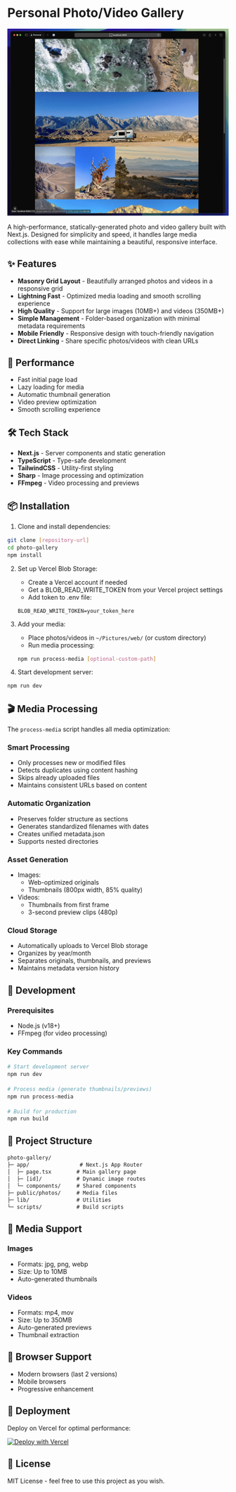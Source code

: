 # Personal Photo/Video Gallery

![Gallery Screenshot](docs/screenshot.jpg)

A high-performance, statically-generated photo and video gallery built with Next.js. Designed for simplicity and speed, it handles large media collections with ease while maintaining a beautiful, responsive interface.

## ✨ Features

- **Masonry Grid Layout** - Beautifully arranged photos and videos in a responsive grid
- **Lightning Fast** - Optimized media loading and smooth scrolling experience
- **High Quality** - Support for large images (10MB+) and videos (350MB+)
- **Simple Management** - Folder-based organization with minimal metadata requirements
- **Mobile Friendly** - Responsive design with touch-friendly navigation
- **Direct Linking** - Share specific photos/videos with clean URLs

## 🚀 Performance

- Fast initial page load
- Lazy loading for media
- Automatic thumbnail generation
- Video preview optimization
- Smooth scrolling experience

## 🛠 Tech Stack

- **Next.js** - Server components and static generation
- **TypeScript** - Type-safe development
- **TailwindCSS** - Utility-first styling
- **Sharp** - Image processing and optimization
- **FFmpeg** - Video processing and previews

## 📦 Installation

1. Clone and install dependencies:
```bash
git clone [repository-url]
cd photo-gallery
npm install
```

2. Set up Vercel Blob Storage:
   - Create a Vercel account if needed
   - Get a BLOB_READ_WRITE_TOKEN from your Vercel project settings
   - Add token to .env file:
   ```
   BLOB_READ_WRITE_TOKEN=your_token_here
   ```

3. Add your media:
   - Place photos/videos in `~/Pictures/web/` (or custom directory)
   - Run media processing:
   ```bash
   npm run process-media [optional-custom-path]
   ```

4. Start development server:
```bash
npm run dev
```

## 🎬 Media Processing

The `process-media` script handles all media optimization:

### Smart Processing
- Only processes new or modified files
- Detects duplicates using content hashing
- Skips already uploaded files
- Maintains consistent URLs based on content

### Automatic Organization
- Preserves folder structure as sections
- Generates standardized filenames with dates
- Creates unified metadata.json
- Supports nested directories

### Asset Generation
- Images:
  - Web-optimized originals
  - Thumbnails (800px width, 85% quality)
- Videos:
  - Thumbnails from first frame
  - 3-second preview clips (480p)

### Cloud Storage
- Automatically uploads to Vercel Blob storage
- Organizes by year/month
- Separates originals, thumbnails, and previews
- Maintains metadata version history

## 🎯 Development

### Prerequisites
- Node.js (v18+)
- FFmpeg (for video processing)

### Key Commands
```bash
# Start development server
npm run dev

# Process media (generate thumbnails/previews)
npm run process-media

# Build for production
npm run build
```

## 📁 Project Structure

```
photo-gallery/
├─ app/                # Next.js App Router
│  ├─ page.tsx        # Main gallery page
│  ├─ [id]/           # Dynamic image routes
│  └─ components/     # Shared components
├─ public/photos/     # Media files
├─ lib/               # Utilities
└─ scripts/           # Build scripts
```

## 🌟 Media Support

### Images
- Formats: jpg, png, webp
- Size: Up to 10MB
- Auto-generated thumbnails

### Videos
- Formats: mp4, mov
- Size: Up to 350MB
- Auto-generated previews
- Thumbnail extraction

## 📱 Browser Support

- Modern browsers (last 2 versions)
- Mobile browsers
- Progressive enhancement

## 🚀 Deployment

Deploy on Vercel for optimal performance:

[![Deploy with Vercel](https://vercel.com/button)](https://vercel.com/new/clone?repository-url=https%3A%2F%2Fgithub.com%2Fyour-username%2Fphoto-gallery)

## 📝 License

MIT License - feel free to use this project as you wish.
